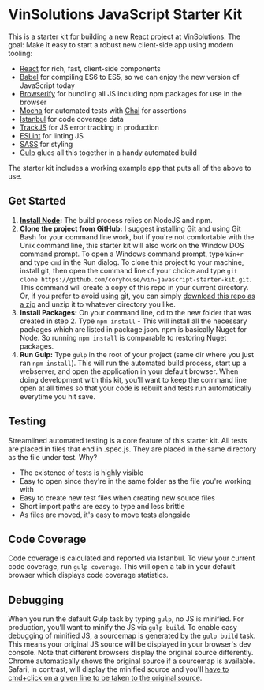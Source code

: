 # VinSolutions JavaScript Starter Kit
This is a starter kit for building a new React project at VinSolutions. The goal: Make it easy to start a robust new client-side app using modern tooling:

* [React](https://facebook.github.io/react/) for rich, fast, client-side components  
* [Babel](http://babeljs.io) for compiling ES6 to ES5, so we can enjoy the new version of JavaScript today  
* [Browserify](http://browserify.org/) for bundling all JS including npm packages for use in the browser  
* [Mocha](http://mochajs.org) for automated tests with [Chai](http://chaijs.com/) for assertions
* [Istanbul](https://github.com/gotwarlost/istanbul) for code coverage data
* [TrackJS](http://trackjs.com) for JS error tracking in production  
* [ESLint](http://eslint.org/) for linting JS  
* [SASS](http://sass-lang.com/) for styling  
* [Gulp](http://gulpjs.com) glues all this together in a handy automated build

The starter kit includes a working example app that puts all of the above to use.

## Get Started
1. **[Install Node](https://nodejs.org):** The build process relies on NodeJS and npm.
2. **Clone the project from GitHub:**  I suggest installing [Git](https://git-scm.com/downloads) and using Git Bash for your command line work, but if you're not comfortable with the Unix command line, this starter kit will also work on the Window DOS command prompt. To open a Windows command prompt, type `Win+r` and type `cmd` in the Run dialog. To clone this project to your machine, install git, then open the command line of your choice and type `git clone https://github.com/coryhouse/vin-javascript-starter-kit.git`. This command will create a copy of this repo in your current directory. Or, if you prefer to avoid using git, you can simply [download this repo as a zip](https://github.com/coryhouse/vin-javascript-starter-kit/archive/master.zip) and unzip it to whatever directory you like.
3. **Install Packages:** On your command line, cd to the new folder that was created in step 2. Type `npm install` - This will install all the necessary packages which are listed in package.json. npm is basically Nuget for Node. So running `npm install` is comparable to restoring Nuget packages.
4. **Run Gulp:** Type `gulp` in the root of your project (same dir where you just ran `npm install`). This will run the automated build process, start up a webserver, and open the application in your default browser. When doing development with this kit, you'll want to keep the command line open at all times so that your code is rebuilt and tests run automatically everytime you hit save.

## Testing
Streamlined automated testing is a core feature of this starter kit. All tests are placed in files that end in .spec.js. They are placed in the same directory as the file under test. Why?
+ The existence of tests is highly visible
+ Easy to open since they're in the same folder as the file you're working with
+ Easy to create new test files when creating new source files
+ Short import paths are easy to type and less brittle
+ As files are moved, it's easy to move tests alongside  

## Code Coverage
Code coverage is calculated and reported via Istanbul. To view your current code coverage, run `gulp coverage`. This will open a tab in your default browser which displays code coverage statistics.

## Debugging
When you run the default Gulp task by typing `gulp`, no JS is minified. For production, you'll want to minify the JS via `gulp build`. To enable easy debugging of minified JS, a sourcemap is generated by the `gulp build` task. This means your original JS source will be displayed in your browser's dev console. Note that different browsers display the original source differently. Chrome automatically shows the original source if a sourcemap is available. Safari, in contrast, will display the minified source and you'll [have to cmd+click on a given line to be taken to the original source](http://stackoverflow.com/questions/19550060/how-do-i-toggle-source-mapping-in-safari-7).


